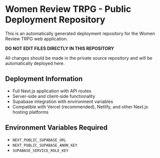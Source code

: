 # Women Review TRPG - Public Deployment Repository

This is an automatically generated deployment repository for the Women Review TRPG web application.

**DO NOT EDIT FILES DIRECTLY IN THIS REPOSITORY**

All changes should be made in the private source repository and will be automatically deployed here.

## Deployment Information
- Full Next.js application with API routes
- Server-side and client-side functionality
- Supabase integration with environment variables
- Compatible with Vercel (recommended), Netlify, and other Next.js hosting platforms

## Environment Variables Required
- `NEXT_PUBLIC_SUPABASE_URL`
- `NEXT_PUBLIC_SUPABASE_ANON_KEY`  
- `SUPABASE_SERVICE_ROLE_KEY`
